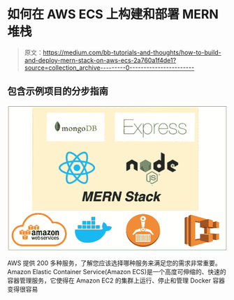 # 如何在 AWS ECS 上构建和部署 MERN 堆栈

> 原文：<https://medium.com/bb-tutorials-and-thoughts/how-to-build-and-deploy-mern-stack-on-aws-ecs-2a760a1f4de1?source=collection_archive---------0----------------------->

## 包含示例项目的分步指南

![](img/97de22170ab88dc7b036bf696bcdf9bf.png)

AWS 提供 200 多种服务，了解您应该选择哪种服务来满足您的需求非常重要。Amazon Elastic Container Service(Amazon ECS)是一个高度可伸缩的、快速的容器管理服务，它使得在 Amazon EC2 的集群上运行、停止和管理 Docker 容器变得很容易